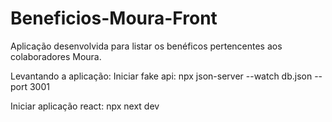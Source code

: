 # Beneficios-Moura-Front
Aplicação desenvolvida para listar os benéficos pertencentes aos colaboradores Moura.

Levantando a aplicação:
Iniciar fake api: npx json-server --watch db.json --port 3001

Iniciar aplicação react: npx next dev
